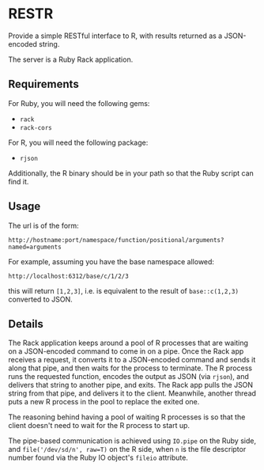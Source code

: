 # RESTR

Provide a simple RESTful interface to R, with results returned as a JSON-encoded string.

The server is a Ruby Rack application.

## Requirements

For Ruby, you will need the following gems:

- `rack`
- `rack-cors`

For R, you will need the following package:

- `rjson`

Additionally, the R binary should be in your path so that the Ruby script can find it.

## Usage

The url is of the form:

    http://hostname:port/namespace/function/positional/arguments?named=arguments

For example, assuming you have the base namespace allowed:

    http://localhost:6312/base/c/1/2/3

this will return `[1,2,3]`, i.e. is equivalent to the result of `base::c(1,2,3)` converted to JSON.

## Details

The Rack application keeps around a pool of R processes that are waiting on a JSON-encoded command to come in on a pipe.  Once the Rack app receives a request, it converts it to a JSON-encoded command and sends it along that pipe, and then waits for the process to terminate.  The R process runs the requested function, encodes the output as JSON (via `rjson`), and delivers that string to another pipe, and exits.  The Rack app pulls the JSON string from that pipe, and delivers it to the client.  Meanwhile, another thread puts a new R process in the pool to replace the exited one.

The reasoning behind having a pool of waiting R processes is so that the client doesn't need to wait for the R process to start up.

The pipe-based communication is achieved using `IO.pipe` on the Ruby side, and `file('/dev/sd/n', raw=T)` on the R side, when `n` is the file descriptor number found via the Ruby IO object's `fileio` attribute.
